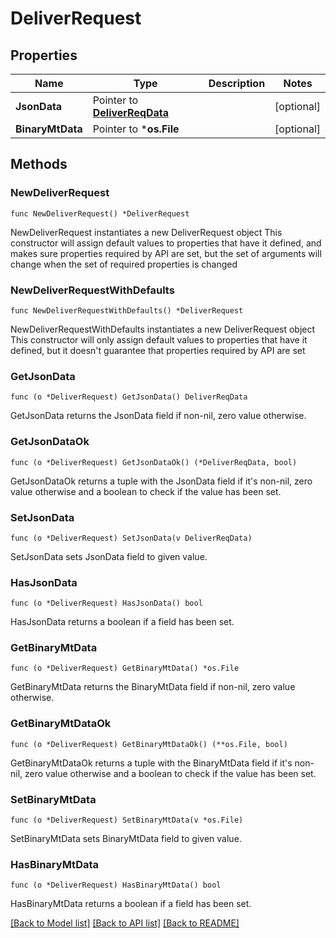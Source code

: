 # DeliverRequest

## Properties

Name | Type | Description | Notes
------------ | ------------- | ------------- | -------------
**JsonData** | Pointer to [**DeliverReqData**](DeliverReqData.md) |  | [optional] 
**BinaryMtData** | Pointer to ***os.File** |  | [optional] 

## Methods

### NewDeliverRequest

`func NewDeliverRequest() *DeliverRequest`

NewDeliverRequest instantiates a new DeliverRequest object
This constructor will assign default values to properties that have it defined,
and makes sure properties required by API are set, but the set of arguments
will change when the set of required properties is changed

### NewDeliverRequestWithDefaults

`func NewDeliverRequestWithDefaults() *DeliverRequest`

NewDeliverRequestWithDefaults instantiates a new DeliverRequest object
This constructor will only assign default values to properties that have it defined,
but it doesn't guarantee that properties required by API are set

### GetJsonData

`func (o *DeliverRequest) GetJsonData() DeliverReqData`

GetJsonData returns the JsonData field if non-nil, zero value otherwise.

### GetJsonDataOk

`func (o *DeliverRequest) GetJsonDataOk() (*DeliverReqData, bool)`

GetJsonDataOk returns a tuple with the JsonData field if it's non-nil, zero value otherwise
and a boolean to check if the value has been set.

### SetJsonData

`func (o *DeliverRequest) SetJsonData(v DeliverReqData)`

SetJsonData sets JsonData field to given value.

### HasJsonData

`func (o *DeliverRequest) HasJsonData() bool`

HasJsonData returns a boolean if a field has been set.

### GetBinaryMtData

`func (o *DeliverRequest) GetBinaryMtData() *os.File`

GetBinaryMtData returns the BinaryMtData field if non-nil, zero value otherwise.

### GetBinaryMtDataOk

`func (o *DeliverRequest) GetBinaryMtDataOk() (**os.File, bool)`

GetBinaryMtDataOk returns a tuple with the BinaryMtData field if it's non-nil, zero value otherwise
and a boolean to check if the value has been set.

### SetBinaryMtData

`func (o *DeliverRequest) SetBinaryMtData(v *os.File)`

SetBinaryMtData sets BinaryMtData field to given value.

### HasBinaryMtData

`func (o *DeliverRequest) HasBinaryMtData() bool`

HasBinaryMtData returns a boolean if a field has been set.


[[Back to Model list]](../README.md#documentation-for-models) [[Back to API list]](../README.md#documentation-for-api-endpoints) [[Back to README]](../README.md)



